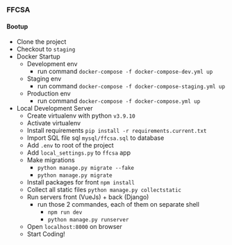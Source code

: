 ### FFCSA

#### Bootup
- Clone the project
- Checkout to `staging`
- Docker Startup
    - Development env
        - run command `docker-compose -f docker-compose-dev.yml up`
    - Staging env
      - run command `docker-compose -f docker-compose-staging.yml up`
    - Production env
      - run command `docker-compose -f docker-compose.yml up`
- Local Development Server
  - Create virtualenv with python `v3.9.10`
  - Activate virtualenv
  - Install requirements `pip install -r requirements.current.txt`
  - Import SQL file sql `mysql/ffcsa.sql` to database
  - Add `.env` to root of the project
  - Add `local_settings.py` to `ffcsa` app
  - Make migrations
    - `python manage.py migrate --fake`
    - `python manage.py migrate`
  - Install packages for front `npm install`
  - Collect all static files `python manage.py collectstatic`
  - Run servers front (VueJs) + back (Django)
    - run those 2 commandes, each of them on separate shell
      - `npm run dev` 
      - `python manage.py runserver`
  - Open `localhost:8000` on browser
  - Start Coding!

